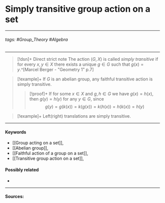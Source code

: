 # Simply transitive group action on a set
***
###### tags: #Group_Theory #Algebra 
***
>[!dsn]+ Direct strict note
>The action $(G,X)$ is called *simply transitive* if for every $x,y\in X$ there exists a unique $g\in G$ such that $g(x)=y$.^[Marcel Berger - "Geometry 1" p.7]

>[!example]+ 
>If $G$ is an abelian group, any faithful transitive action is simply transitive.
>>[!proof]+
>>If for some $x\in X$ and $g,h\in G$ we have $g(x)=h(x)$, then $g(y)=h(y)$ for any $y\in G$, since
>>$$g(y)=g(k(x))=k(g(x))=k(h(x))=h(k(x))=h(y)$$

>[!example]+ 
>Left(right) translations are simply transitive.


***
#### Keywords
- [[Group acting on a set]],
- [[Abelian group]],
- [[Faithful action of a group on a set]],
- [[Transitive group action on a set]],
#### Possibly related
- 
***
#### Sources: